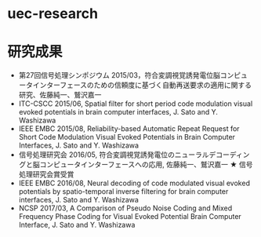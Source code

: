 # uec-research

# 研究成果
- 第27回信号処理シンポジウム 2015/03，符合変調視覚誘発電位脳コンピュータインターフェースのための信頼度に基づく自動再送要求の適用に関する研究、佐藤純一、鷲沢嘉一
- ITC-CSCC 2015/06, Spatial filter for short period code modulation visual evoked potentials in brain computer interfaces, J. Sato and Y. Washizawa
- IEEE EMBC 2015/08, Reliability-based Automatic Repeat Request for Short Code Modulation Visual Evoked Potentials in Brain Computer Interfaces, J. Sato and Y. Washizawa
- 信号処理研究会 2016/05, 符合変調視覚誘発電位のニューラルデコーディングと脳コンピュータインターフェースへの応用, 佐藤純一、鷲沢嘉一 ★ 信号処理研究会賞受賞
- IEEE EMBC 2016/08, Neural decoding of code modulated visual evoked potentials by spatio-temporal inverse filtering for brain computer interfaces, J. Sato and Y. Washizawa
- NCSP 2017/03, A Comparison of Pseudo Noise Coding and Mixed Frequency Phase Coding for Visual Evoked Potential Brain Computer Interface, J. Sato and Y. Washizawa

